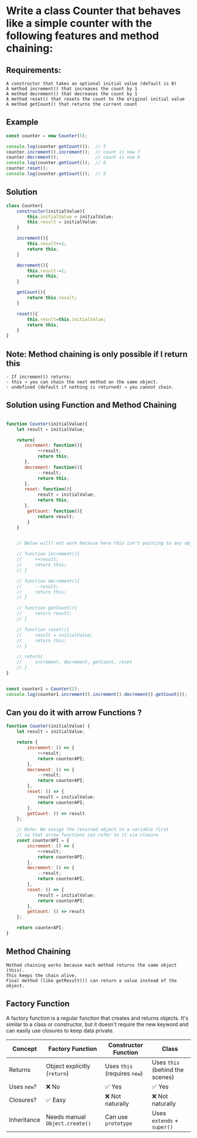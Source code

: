 # Write a class Counter that behaves like a simple counter with the following features and method chaining:

## Requirements:
    A constructor that takes an optional initial value (default is 0)
    A method increment() that increases the count by 1
    A method decrement() that decreases the count by 1
    A method reset() that resets the count to the original initial value
    A method getCount() that returns the current count

## Example

```js
const counter = new Counter(5);

console.log(counter.getCount());  // 5
counter.increment().increment();  // count is now 7
counter.decrement();              // count is now 6
console.log(counter.getCount());  // 6
counter.reset();                  
console.log(counter.getCount());  // 5


```

## Solution

```js
class Counter{
    constructor(initialValue){
        this.initialValue = initialValue;
        this.result = initialValue;
    }

    increment(){
        this.result+=1;
        return this;
    }

    decrement(){
        this.result-=1;
        return this;
    }

    getCount(){
        return this.result;
    }

    reset(){
        this.result=this.initialValue;
        return this;
    }
}
```

## Note: Method chaining is only possible if I return this
    - If increment() returns:
    - this → you can chain the next method on the same object.
    - undefined (default if nothing is returned) → you cannot chain.

## Solution using Function and Method Chaining

```js

function Counter(initialValue){
    let result = initialValue;

    return{
       increment: function(){
            ++result;
            return this;
       },
       decrement: function(){
            --result;
            return this;
       },
       reset: function(){
            result = initialValue;
            return this;
       },
        getCount: function(){
            return result;
        }
    }


    // Below willl not work because here this isn't pointing to any object here but to global window

    // function increment(){
    //     ++result;
    //     return this;
    // }

    // function decrement(){
    //     --result;
    //     return this;
    // }

    // function getCount(){
    //     return result;
    // }

    // function reset(){
    //     result = initialValue;
    //     return this;
    // }

    // return{
    //     increment, decrement, getCount, reset
    // }
}


const counter1 = Counter(2);
console.log(counter1.increment().increment().decrement().getCount());

```



## Can you do it with arrow Functions ?

```js
function Counter(initialValue) {
    let result = initialValue;

    return {
        increment: () => {
            ++result;
            return counterAPI;
        },
        decrement: () => {
            --result;
            return counterAPI;
        },
        reset: () => {
            result = initialValue;
            return counterAPI;
        },
        getCount: () => result
    };

    // Note: We assign the returned object to a variable first 
    // so that arrow functions can refer to it via closure
    const counterAPI = {
        increment: () => {
            ++result;
            return counterAPI;
        },
        decrement: () => {
            --result;
            return counterAPI;
        },
        reset: () => {
            result = initialValue;
            return counterAPI;
        },
        getCount: () => result
    };

    return counterAPI;
}

```


## Method Chaining
    Method chaining works because each method returns the same object (this).
    This keeps the chain alive.
    Final method (like getResult()) can return a value instead of the object.


## Factory Function

A factory function is a regular function that creates and returns objects.
It's similar to a class or constructor, but it doesn't require the new keyword and can easily use closures to keep data private.

| Concept     | Factory Function               | Constructor Function         | Class                           |
| ----------- | ------------------------------ | ---------------------------- | ------------------------------- |
| Returns     | Object explicitly (`return`)   | Uses `this` (requires `new`) | Uses `this` (behind the scenes) |
| Uses `new`? | ❌ No                           | ✅ Yes                        | ✅ Yes                           |
| Closures?   | ✅ Easy                         | ❌ Not naturally              | ❌ Not naturally                 |
| Inheritance | Needs manual `Object.create()` | Can use `prototype`          | Uses `extends` + `super()`      |
